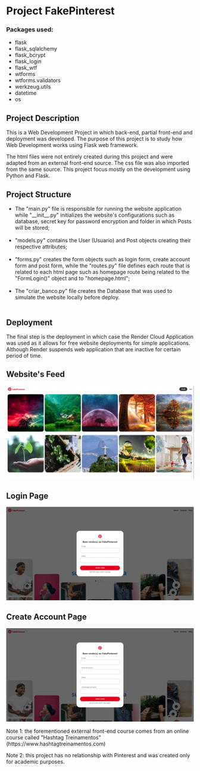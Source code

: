 # Project FakePinterest

### Packages used:

+ flask
+ flask_sqlalchemy
+ flask_bcrypt
+ flask_login
+ flask_wtf
+ wtforms 
+ wtforms.validators
+ werkzeug.utils
+ datetime
+ os

## Project Description

<p>This is a Web Development Project in which back-end, partial front-end and deployment was developed.
The purpose of this project is to study how Web Development works using Flask web framework.</p>

<p>The html files were not entirely created during this project and were adapted from an external
front-end source. The css file was also imported from the same source. This project focus mostly on
the development using Python and Flask.</p>

## Project Structure

<ul>
    <li>The "main.py" file is responsible for running the website application while "__init__.py" initializes
    the website's configurations such as database, secret key for password encryption and folder in which
    Posts will be stored;</li>
    <br>
    <li>"models.py" contains the User (Usuario) and Post objects creating their respective attributes;</li>
    <br>
    <li>"forms.py" creates the form objects such as login form, create account form and post form,
    while the "routes.py" file defines each route that is related to each html page such as homepage route
    being related to the "FormLogin()" object and to "homepage.html";</li>
    <br>
    <li>The "criar_banco.py" file creates the Database that was used to simulate the website locally before deploy.</li>
    <br>
</ul>

## Deployment

<p>The final step is the deployment in which case the Render Cloud Application was used as it
allows for free website deployments for simple applications. Although Render suspends
web application that are inactive for certain period of time.</p>

## Website's Feed
![img.png](imgs/img.png)

## Login Page
![img_1.png](imgs/img_1.png)

## Create Account Page
![img_2.png](imgs/img_2.png)

<p>Note 1: the forementioned external front-end course comes from an online course called
"Hashtag Treinamentos" (https://www.hashtagtreinamentos.com)</p>

<p>Note 2: this project has no relationship with Pinterest and was created only for academic purposes.</p>